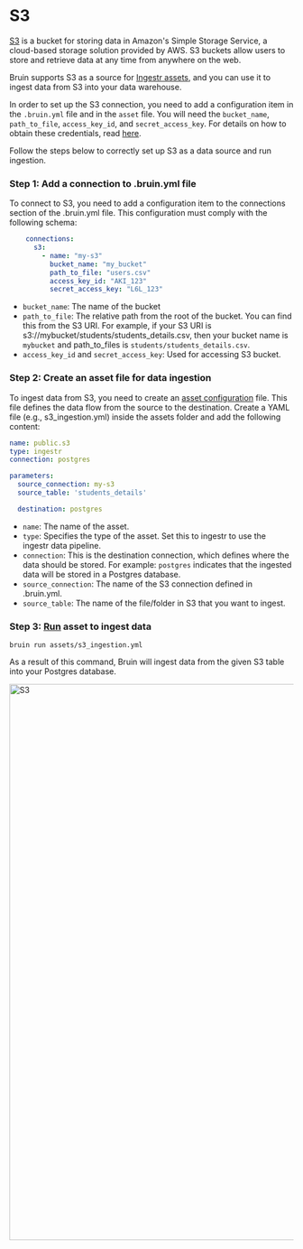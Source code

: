 # S3
[S3](https://aws.amazon.com/s3/) is a bucket for storing data in Amazon's Simple Storage Service, a cloud-based storage solution provided by AWS. S3 buckets allow users to store and retrieve data at any time from anywhere on the web.

Bruin supports S3 as a source for [Ingestr assets](/assets/ingestr), and you can use it to ingest data from S3 into your data warehouse.

In order to set up the S3 connection, you need to add a configuration item in the `.bruin.yml` file and in the `asset` file. You will need the  `bucket_name`, `path_to_file`, `access_key_id`, and `secret_access_key`. For details on how to obtain these credentials, read [here](https://dlthub.com/docs/dlt-ecosystem/verified-sources/filesystem/basic#get-credentials).

Follow the steps below to correctly set up S3 as a data source and run ingestion.

### Step 1: Add a connection to .bruin.yml file

To connect to S3, you need to add a configuration item to the connections section of the .bruin.yml file. This configuration must comply with the following schema:

```yaml
    connections:
      s3:
        - name: "my-s3"
          bucket_name: "my_bucket"
          path_to_file: "users.csv"
          access_key_id: "AKI_123"
          secret_access_key: "L6L_123"
```
- `bucket_name`: The name of the bucket
- `path_to_file`: The relative path from the root of the bucket. You can find this from the S3 URI. For example, if your S3 URI is s3://mybucket/students/students_details.csv, then your bucket name is `mybucket` and path_to_files is `students/students_details.csv`.
- `access_key_id` and `secret_access_key`: Used for accessing S3 bucket.

### Step 2: Create an asset file for data ingestion

To ingest data from S3, you need to create an [asset configuration](/assets/ingestr.html#asset-structure) file. This file defines the data flow from the source to the destination. Create a YAML file (e.g., s3_ingestion.yml) inside the assets folder and add the following content:

```yaml
name: public.s3
type: ingestr
connection: postgres

parameters:
  source_connection: my-s3
  source_table: 'students_details'

  destination: postgres
```
- `name`: The name of the asset.
- `type`: Specifies the type of the asset. Set this to ingestr to use the ingestr data pipeline.
- `connection`: This is the destination connection, which defines where the data should be stored. For example: `postgres` indicates that the ingested data will be stored in a Postgres database.
- `source_connection`: The name of the S3 connection defined in .bruin.yml.
- `source_table`: The name of the file/folder in S3 that you want to ingest.

### Step 3: [Run](/commands/run) asset to ingest data
```
bruin run assets/s3_ingestion.yml
```
As a result of this command, Bruin will ingest data from the given S3 table into your Postgres database.

<img width="986" alt="S3" src="https://github.com/user-attachments/assets/eef6dbdd-0a59-4767-b1ea-c1de28273037">

